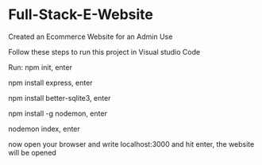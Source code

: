 # Full-Stack-E-Website

Created an Ecommerce Website for an Admin Use

Follow these steps to run this project in Visual studio Code

Run: npm init, enter

npm install express, enter

npm install better-sqlite3, enter

npm install -g nodemon, enter

nodemon index, enter

now open your browser and write localhost:3000 and hit enter, the website will be opened
